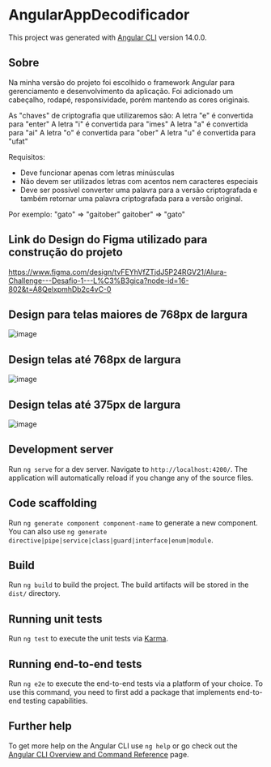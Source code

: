 # AngularAppDecodificador

This project was generated with [Angular CLI](https://github.com/angular/angular-cli) version 14.0.0.

## Sobre
Na minha versão do projeto foi escolhido o framework Angular para gerenciamento e desenvolvimento da aplicação. Foi adicionado um cabeçalho, rodapé, responsividade, porém mantendo as cores originais.

As "chaves" de criptografia que utilizaremos são:
A letra "e" é convertida para "enter"
A letra "i" é convertida para "imes"
A letra "a" é convertida para "ai"
A letra "o" é convertida para "ober"
A letra "u" é convertida para "ufat"

Requisitos:
- Deve funcionar apenas com letras minúsculas
- Não devem ser utilizados letras com acentos nem caracteres especiais
- Deve ser possível converter uma palavra para a versão criptografada e também retornar uma palavra criptografada para a versão original.

Por exemplo:
"gato" => "gaitober"
gaitober" => "gato"

## Link do Design do Figma utilizado para construção do projeto
https://www.figma.com/design/tvFEYhVfZTjdJ5P24RGV21/Alura-Challenge---Desafio-1---L%C3%B3gica?node-id=16-802&t=A8QelxpmhDb2c4vC-0

## Design para telas maiores de 768px de largura
![image](https://github.com/Lucasgyn94/angular_alura_challenge_decodificador/assets/91031320/e8436c76-4262-4ad8-94b8-9b2bc4a25242)


## Design telas até 768px de largura
![image](https://github.com/Lucasgyn94/angular_alura_challenge_decodificador/assets/91031320/639d9cc0-b696-4790-b671-2052c839c9e1)


## Design telas até 375px de largura

![image](https://github.com/Lucasgyn94/angular_alura_challenge_decodificador/assets/91031320/6ddeab16-ccbb-408e-815a-7201f2f824fd)



## Development server

Run `ng serve` for a dev server. Navigate to `http://localhost:4200/`. The application will automatically reload if you change any of the source files.

## Code scaffolding

Run `ng generate component component-name` to generate a new component. You can also use `ng generate directive|pipe|service|class|guard|interface|enum|module`.

## Build

Run `ng build` to build the project. The build artifacts will be stored in the `dist/` directory.

## Running unit tests

Run `ng test` to execute the unit tests via [Karma](https://karma-runner.github.io).

## Running end-to-end tests

Run `ng e2e` to execute the end-to-end tests via a platform of your choice. To use this command, you need to first add a package that implements end-to-end testing capabilities.

## Further help

To get more help on the Angular CLI use `ng help` or go check out the [Angular CLI Overview and Command Reference](https://angular.io/cli) page.
